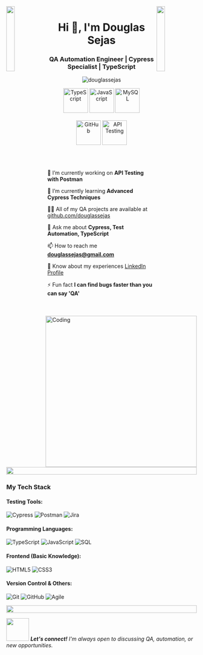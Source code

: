 <img align="left" src="https://user-images.githubusercontent.com/65187002/144930161-2f783401-8d27-4fdf-a2f7-cc0ba32f1f1f.gif" width="21%" style="display:inline;">
<img align="right" src="https://user-images.githubusercontent.com/65187002/144930161-2f783401-8d27-4fdf-a2f7-cc0ba32f1f1f.gif" width="21%" style="display:inline;">

<h1 align="center">Hi 👋, I'm Douglas Sejas</h1>
<h3 align="center">QA Automation Engineer | Cypress Specialist | TypeScript</h3>

<p align="center"> 
 <img src="https://komarev.com/ghpvc/?username=douglassejas&label=Profile%20views&color=0e75b6&style=flat" alt="douglassejas" /> 
</p>

<div align="center">
  <img src="https://techstack-generator.vercel.app/ts-icon.svg" alt="TypeScript" width="65" height="65" />
  <img src="https://techstack-generator.vercel.app/js-icon.svg" alt="JavaScript" width="65" height="65" />
  <img src="https://techstack-generator.vercel.app/mysql-icon.svg" alt="MySQL" width="65" height="65" />
</div>

<br>

<div align="center">
  <img src="https://techstack-generator.vercel.app/github-icon.svg" alt="GitHub" width="65" height="65" />
  <img src="https://techstack-generator.vercel.app/restapi-icon.svg" alt="API Testing" width="65" height="65" />
</div>


<img align="right" alt="Coding" width="400" src="https://github.com/douglassejas/douglassejas/blob/main/code.gif">

<br><br>

🔭 I’m currently working on **API Testing with Postman**

🌱 I’m currently learning **Advanced Cypress Techniques**

👨‍💻 All of my QA projects are available at [github.com/douglassejas](https://github.com/DravenDou)

💬 Ask me about **Cypress, Test Automation, TypeScript**

📫 How to reach me **douglassejas@gmail.com**

📄 Know about my experiences [LinkedIn Profile](https://linkedin.com/in/douglassejas)

⚡ Fun fact **I can find bugs faster than you can say 'QA'**

<img src="https://i.imgur.com/dBaSKWF.gif" height="20" width="100%">

### My Tech Stack

#### Testing Tools:
![Cypress](http://img.shields.io/badge/-Cypress-17202C?style=flat-square&logo=cypress&logoColor=white)
![Postman](http://img.shields.io/badge/-Postman-FF6C37?style=flat-square&logo=postman&logoColor=white)
![Jira](http://img.shields.io/badge/-Jira-0052CC?style=flat-square&logo=jira&logoColor=white)

#### Programming Languages:
![TypeScript](http://img.shields.io/badge/-TypeScript-3178C6?style=flat-square&logo=typescript&logoColor=white)
![JavaScript](http://img.shields.io/badge/-JavaScript-F7DF1E?style=flat-square&logo=javascript&logoColor=black)
![SQL](http://img.shields.io/badge/-SQL-4479A1?style=flat-square&logo=mysql&logoColor=white)

#### Frontend (Basic Knowledge):
![HTML5](http://img.shields.io/badge/-HTML5-E34F26?style=flat-square&logo=html5&logoColor=white)
![CSS3](http://img.shields.io/badge/-CSS3-1572B6?style=flat-square&logo=css3&logoColor=white)

#### Version Control & Others:
![Git](http://img.shields.io/badge/-Git-F05032?style=flat-square&logo=git&logoColor=white)
![GitHub](http://img.shields.io/badge/-GitHub-181717?style=flat-square&logo=github&logoColor=white)
![Agile](http://img.shields.io/badge/-Agile-0096D6?style=flat-square&logo=agile&logoColor=white)

<img src="https://i.imgur.com/dBaSKWF.gif" height="20" width="100%">


<img src="https://media.giphy.com/media/LnQjpWaON8nhr21vNW/giphy.gif" width="60"> <em><b>Let's connect!</b> I'm always open to discussing QA, automation, or new opportunities.</em>
